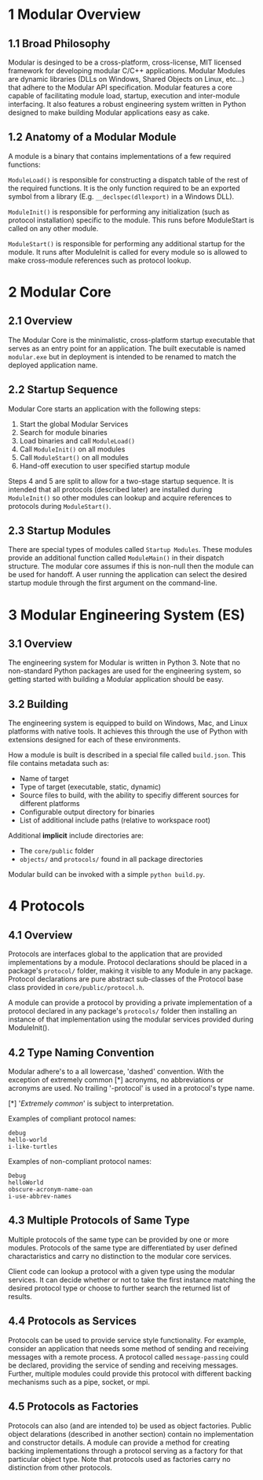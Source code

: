 # 1 Modular Overview
## 1.1 Broad Philosophy
Modular is desinged to be a cross-platform, cross-license, MIT licensed framework for developing modular C/C++ applications. Modular Modules are dynamic libraries (DLLs on Windows, Shared Objects on Linux, etc...) that adhere to the Modular API specification. Modular features a core capable of facilitating module load, startup, execution and inter-module interfacing. It also features a robust engineering system written in Python designed to make building Modular applications easy as cake.

## 1.2 Anatomy of a Modular Module
A module is a binary that contains implementations of a few required functions:

`ModuleLoad()` is responsible for constructing a dispatch table of the rest of the required functions. It is the only function required to be an exported symbol from a library (E.g. `__declspec(dllexport)` in a Windows DLL).

`ModuleInit()` is responsible for performing any initialization (such as protocol installation) specific to the module. This runs before ModuleStart is called on any other module.

`ModuleStart()` is responsible for performing any additional startup for the module. It runs after ModuleInit is called for every module so is allowed to make cross-module references such as protocol lookup.


# 2 Modular Core
## 2.1 Overview
The Modular Core is the minimalistic, cross-platform startup executable that serves as an entry point for an application. The built executable is named `modular.exe` but in deployment is intended to be renamed to match the deployed application name.

## 2.2 Startup Sequence
Modular Core starts an application with the following steps:

1. Start the global Modular Services
2. Search for module binaries
3. Load binaries and call `ModuleLoad()`
4. Call `ModuleInit()` on all modules
5. Call `ModuleStart()` on all modules
6. Hand-off execution to user specified startup module

Steps 4 and 5 are split to allow for a two-stage startup sequence. It is intended that all protocols (described later) are installed during `ModuleInit()` so other modules can lookup and acquire references to protocols during `ModuleStart()`.

## 2.3 Startup Modules
There are special types of modules called `Startup Modules`. These modules provide an additional function called `ModuleMain()` in their dispatch structure. The modular core assumes if this is non-null then the module can be used for handoff. A user running the application can select the desired startup module through the first argument on the command-line.

# 3 Modular Engineering System (ES)
## 3.1 Overview
The engineering system for Modular is written in Python 3. Note that no non-standard Python packages are used for the engineering system, so getting started with building a Modular application should be easy.

## 3.2 Building
The engineering system is equipped to build on Windows, Mac, and Linux platforms with native tools. It achieves this through the use of Python with extensions designed for each of these environments.

How a module is built is described in a special file called `build.json`. This file contains metadata such as:

* Name of target
* Type of target (executable, static, dynamic)
* Source files to build, with the ability to specifiy different sources for different platforms
* Configurable output directory for binaries
* List of additional include paths (relative to workspace root)

Additional **implicit** include directories are:

* The `core/public` folder
* `objects/` and `protocols/` found in all package directories

Modular build can be invoked with a simple `python build.py`.



# 4 Protocols
## 4.1 Overview
Protocols are interfaces global to the application that are provided implementations by a module. Protocol declarations should be placed in a package's `protocol/` folder, making it visible to any Module in any package. Protocol declarations are pure abstract sub-classes of the Protocol base class provided in `core/public/protocol.h`.

A module can provide a protocol by providing a private implementation of a protocol declared in any package's `protocols/` folder then installing an instance of that implementation using the modular services provided during ModuleInit().

## 4.2 Type Naming Convention
Modular adhere's to a all lowercase, 'dashed' convention. With the exception of extremely common [*] acronyms, no abbreviations or acronyms are used. No trailing '-protocol' is used in a protocol's type name.

[*] '*Extremely common*' is subject to interpretation.

Examples of compliant protocol names:
~~~
debug
hello-world
i-like-turtles
~~~

Examples of non-compliant protocol names:
~~~
Debug
helloWorld
obscure-acronym-name-oan
i-use-abbrev-names
~~~

## 4.3 Multiple Protocols of Same Type
Multiple protocols of the same type can be provided by one or more modules. Protocols of the same type are differentiated by user defined charactaristics and carry no distinction to the modular core services. 

Client code can lookup a protocol with a given type using the modular services. It can decide whether or not to take the first instance matching the desired protocol type or choose to further search the returned list of results.

## 4.4 Protocols as Services
Protocols can be used to provide service style functionality. For example, consider an application that needs some method of sending and receiving messages with a remote process. A protocol called `message-passing` could be declared, providing the service of sending and receiving messages. Further, multiple modules could provide this protocol with different backing mechanisms such as a pipe, socket, or mpi. 

## 4.5 Protocols as Factories
Protocols can also (and are intended to) be used as object factories. Public object delarations (described in another section) contain no implementation and constructor details. A module can provide a method for creating backing implementations through a protocol serving as a factory for that particular object type. Note that protocols used as factories carry no distinction from other protocols.

